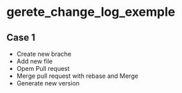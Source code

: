 # gerete_change_log_exemple

## Case 1

* Create new brache
* Add new file
* Opem Pull request
* Merge pull request with rebase and Merge
* Generate new version
